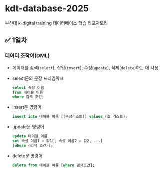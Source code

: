 # kdt-database-2025
부산대 k-digital training 데이터베이스 학습 리포지토리

## :white_check_mark: 1일차
### 데이터 조작어(DML)
- 데이터를 검색(`select`), 삽입(`insert`), 수정(`update`), 삭제(`delete`)하는 데 사용
- select문의 문장 프레임워크
    
    ```sql
    select 속성 이름
    from 테이블 이름
    where 검색 조건;
    ```
- insert문 명령어

     ```sql
    insert into 테이블 이름 [(속성리스트)] values (값 리스트);
    ```
- update문 명령어

     ```sql
    update 테이블 이름
    set 속성 이름1 = 값1[, 속성 이름2 = 값2, ...]
    [where <검색 조건>];
    ```
- delete문 명령어

    ```sql
    delete from 테이블 이름 [where 검색조건];
    ```



